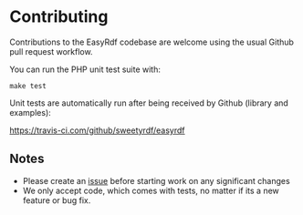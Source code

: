 # Contributing

Contributions to the EasyRdf codebase are welcome using the usual Github pull request workflow.

You can run the PHP unit test suite with:

```
make test
```

Unit tests are automatically run after being received by Github (library and examples):

https://travis-ci.com/github/sweetyrdf/easyrdf


## Notes

* Please create an [issue](https://github.com/sweetyrdf/easyrdf/issues) before starting work on any significant changes
* We only accept code, which comes with tests, no matter if its a new feature or bug fix.
